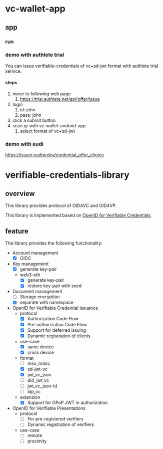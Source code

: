 # vc-wallet-app

## app

### run

### demo with authlete trial
You can issue verifiable-credentials of vc+sd-jwt format with authlete trial service.

#### steps

1. move to following web page
   1. https://trial.authlete.net/api/offer/issue
2. login
   1. id: john
   2. pass: john
3. click a submit button
4. scan qr with vc-wallet-android-app
   1. select format of vc+sd-jwt

### demo with eudi

https://issuer.eudiw.dev/credential_offer_choice

# verifiable-credentials-library

## overview
This library provides protocol of OID4VC and OID4VP.

This library is implemented based on [OpenID for Verifiable Credentials](https://openid.net/sg/openid4vc/).



## feature
The library provides the following functionality:

- Account management
  - [x] OIDC
- Key management
  - [x] generate key-pair
  - web3-eth
    - [x] generate key-pair
    - [x] restore key-pair with seed 
- Document management
   - [ ] Storage encryption
   - [x] separate with namespace
- OpenID for Verifiable Credential Issuance
   - protocol
      - [x] Authorization Code Flow
      - [x] Pre-authorization Code Flow
      - [x] Support for deferred issuing
      - [x] Dynamic registration of clients
   - use-case
      - [x] same device
      - [x] cross device
   - format
      - [ ] mso_mdoc
      - [x] sd-jwt-vc
      - [x] jwt_vc_json
      - [ ] did_jwt_vc
      - [ ] jwt_vc_json-ld
      - [ ] ldp_vc
   - extension
      - [x] Support for DPoP JWT in authorization
- OpenID for Verifiable Presentations
   - protocol
      - [ ] For pre-registered verifiers
      - [ ] Dynamic registration of verifiers
   - use-case
     - [ ] remote
     - [ ] proximity
